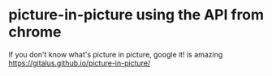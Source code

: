 # picture-in-picture using the API from chrome
If you don't know what's picture in picture, google it! is amazing
https://gitalus.github.io/picture-in-picture/
